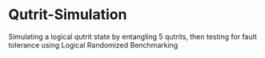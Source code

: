 # Qutrit-Simulation
Simulating a logical qutrit state by entangling 5 qutrits, then testing for fault tolerance using Logical Randomized Benchmarking
